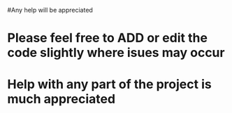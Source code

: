 #Any help will be appreciated


# Please feel free to ADD or edit the code slightly where isues may occur
# Help with any part of the project is much appreciated

